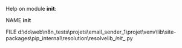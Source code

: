 Help on module __init__:

NAME
    __init__

FILE
    d:\do\web\n8n_tests\projets\email_sender_1\projet\venv\lib\site-packages\pip\_internal\resolution\resolvelib\__init__.py


